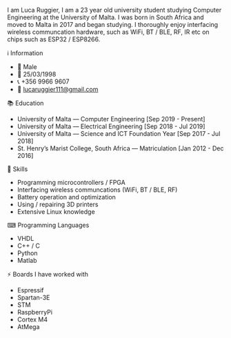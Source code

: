 I am Luca Ruggier,
I am a 23 year old university student studying Computer Engineering at the University of Malta. I was born in South Africa and moved to Malta in 2017 and began studying. 
I thoroughly enjoy interfacing wireless communcation hardware, such as WiFi, BT / BLE, RF, IR etc on chips such as ESP32 / ESP8266.

ℹ Information
- 🧬 Male
- 📅 25/03/1998
- 📞 +356 9966 9607
- 📧 lucaruggier111@gmail.com

📚 Education
- University of Malta — Computer Engineering [Sep 2019 - Present]
- University of Malta — Electrical Engineering [Sep 2018 - Jul 2019]
- University of Malta — Science and ICT Foundation Year [Sep 2017 - Jul 2018]
- St. Henry’s Marist College, South Africa — Matriculation [Jan 2012 - Dec 2016]

🔨 Skills
- Programming microcontrollers / FPGA
- Interfacing wireless communcations (WiFi, BT / BLE, RF)
- Battery operation and optimization
- Using / repairing 3D printers
- Extensive Linux knowledge

⌨ Programming Languages
- VHDL
- C++ / C
- Python
- Matlab

⚡ Boards I have worked with
- Espressif
- Spartan-3E
- STM
- RaspberryPi
- Cortex M4
- AtMega
